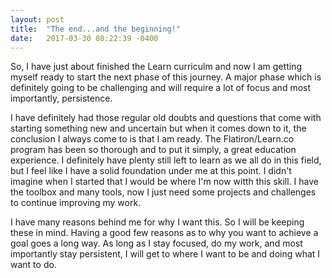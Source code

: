```yaml
---
layout: post
title:  "The end...and the beginning!"
date:   2017-03-30 08:22:39 -0400
---
```


So, I have just about finished the Learn curriculm and now I am getting myself ready to start the next phase of this journey. A major phase which is definitely going to be challenging and will require a lot of focus and most importantly, persistence.

I have definitely had those regular old doubts and questions that come with starting something new and uncertain but when it comes down to it, the conclusion I always come to is that I am ready. The Flatiron/Learn.co program has been so thorough and to put it simply, a great education experience. I definitely have plenty still left to learn as we all do in this field, but I feel like I have a solid foundation under me at this point. I didn't imagine when I started that I would be where I'm now witth this skill. I have the toolbox and many tools, now I just need some projects and challenges to continue improving my work. 


I have many reasons behind me for why I want this. So I will be keeping these in mind. Having a good few reasons as to why you want to achieve a goal goes a long way. As long as I stay focused, do my work, and most importantly stay persistent, I will get to where I want to be and doing what I want to do. 



